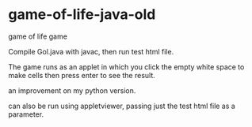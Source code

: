# game-of-life-java-old

game of life game

Compile Gol.java with javac, then run test html file.

The game runs as an applet in which you click the empty white space to make cells then
press enter to see the result.

an improvement on my python version.

can also be run using appletviewer, passing just the test html file as a parameter.

